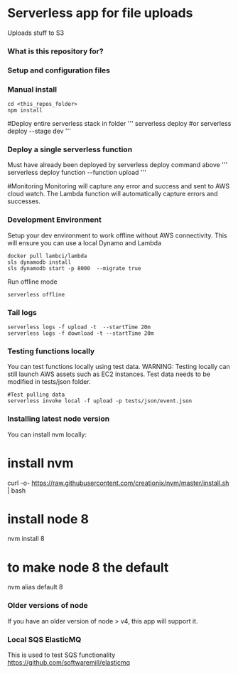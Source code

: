 # Serverless app for file uploads

Uploads stuff to S3

### What is this repository for?

### Setup and configuration files

### Manual install

```
cd <this_repos_folder>
npm install
```

#Deploy entire serverless stack in folder
'''
serverless deploy
#or
serverless deploy --stage dev
'''

### Deploy a single serverless function

Must have already been deployed by serverless deploy command above
'''
serverless deploy function --function upload
'''

#Monitoring
Monitoring will capture any error and success and sent to AWS cloud watch.
The Lambda function will automatically capture errors and successes.

### Development Environment

Setup your dev environment to work offline without AWS connectivity.
This will ensure you can use a local Dynamo and Lambda

```
docker pull lambci/lambda
sls dynamodb install
sls dynamodb start -p 8000  --migrate true
```

Run offline mode

```
serverless offline
```

### Tail logs

```
serverless logs -f upload -t  --startTime 20m
serverless logs -f download -t --startTime 20m
```

### Testing functions locally

You can test functions locally using test data.
WARNING: Testing locally can still launch AWS assets such as EC2 instances.
Test data needs to be modified in tests/json folder.

```
#Test pulling data
serverless invoke local -f upload -p tests/json/event.json

```

### Installing latest node version

You can install nvm locally:

# install nvm

curl -o- https://raw.githubusercontent.com/creationix/nvm/master/install.sh | bash

# install node 8

nvm install 8

# to make node 8 the default

nvm alias default 8

### Older versions of node

If you have an older version of node > v4, this app will support it.

### Local SQS ElasticMQ

This is used to test SQS functionality
https://github.com/softwaremill/elasticmq
